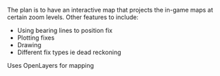 The plan is to have an interactive map that projects the in-game maps at certain zoom levels.
Other features to include:

- Using bearing lines to position fix
- Plotting fixes
- Drawing
- Different fix types ie dead reckoning

Uses OpenLayers for mapping